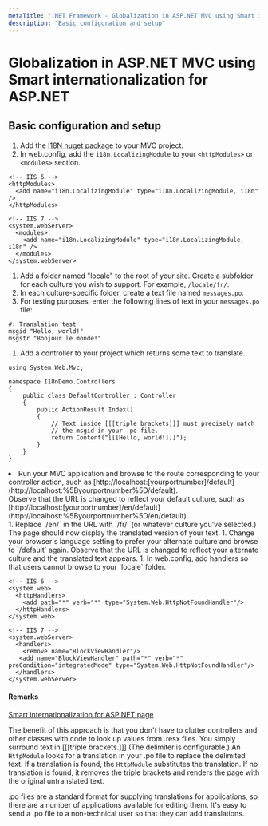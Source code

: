 ```yaml
---
metaTitle: ".NET Framework - Globalization in ASP.NET MVC using Smart internationalization for ASP.NET"
description: "Basic configuration and setup"
---
```


# Globalization in ASP.NET MVC using Smart internationalization for ASP.NET



## Basic configuration and setup


1. Add the [I18N nuget package](https://www.nuget.org/packages/I18N/) to your MVC project.
1. In web.config, add the `i18n.LocalizingModule` to your `<httpModules>` or `<modules>` section.

```dotnet
<!-- IIS 6 -->
<httpModules>
  <add name="i18n.LocalizingModule" type="i18n.LocalizingModule, i18n" />
</httpModules>

<!-- IIS 7 -->
<system.webServer> 
  <modules>
    <add name="i18n.LocalizingModule" type="i18n.LocalizingModule, i18n" />
  </modules>
</system.webServer>

```


1. Add a folder named "locale" to the root of your site. Create a subfolder for each culture you wish to support. For example, `/locale/fr/`.
1. In each culture-specific folder, create a text file named `messages.po`.
1. For testing purposes, enter the following lines of text in your `messages.po` file:

```dotnet
#: Translation test
msgid "Hello, world!"
msgstr "Bonjour le monde!"

```


1. Add a controller to your project which returns some text to translate.

```dotnet
using System.Web.Mvc;

namespace I18nDemo.Controllers
{
    public class DefaultController : Controller
    {
        public ActionResult Index()
        {
            // Text inside [[[triple brackets]]] must precisely match
            // the msgid in your .po file.
            return Content("[[[Hello, world!]]]");
        }
    }
}

```


<li>Run your MVC application and browse to the route corresponding to your controller action, such as [http://localhost:[yourportnumber]/default](http://localhost:%5Byourportnumber%5D/default).<br />
Observe that the URL is changed to reflect your default culture, such as<br />
[http://localhost:[yourportnumber]/en/default](http://localhost:%5Byourportnumber%5D/en/default).</li>
1. Replace `/en/` in the URL with `/fr/` (or whatever culture you've selected.) The page should now display the translated version of your text.
1. Change your browser's language setting to prefer your alternate culture and browse to `/default` again. Observe that the URL is changed to reflect your alternate culture and the translated text appears.
1. In web.config, add handlers so that users cannot browse to your `locale` folder.

```dotnet
<!-- IIS 6 -->
<system.web>
  <httpHandlers>
    <add path="*" verb="*" type="System.Web.HttpNotFoundHandler"/>
  </httpHandlers>
</system.web>

<!-- IIS 7 -->
<system.webServer>
  <handlers>
    <remove name="BlockViewHandler"/>
   <add name="BlockViewHandler" path="*" verb="*" preCondition="integratedMode" type="System.Web.HttpNotFoundHandler"/>
  </handlers>
</system.webServer>

```



#### Remarks


[Smart internationalization for ASP.NET page](https://github.com/turquoiseowl/i18n)

The benefit of this approach is that you don't have to clutter controllers and other classes with code to look up values from .resx files. You simply surround text in [[[triple brackets.]]] (The delimiter is configurable.) An `HttpModule` looks for a translation in your .po file to replace the delimited text. If a translation is found, the `HttpModule` substitutes the translation. If no translation is found, it removes the triple brackets and renders the page with the original untranslated text.

.po files are a standard format for supplying translations for applications, so there are a number of applications available for editing them. It's easy to send a .po file to a non-technical user so that they can add translations.

